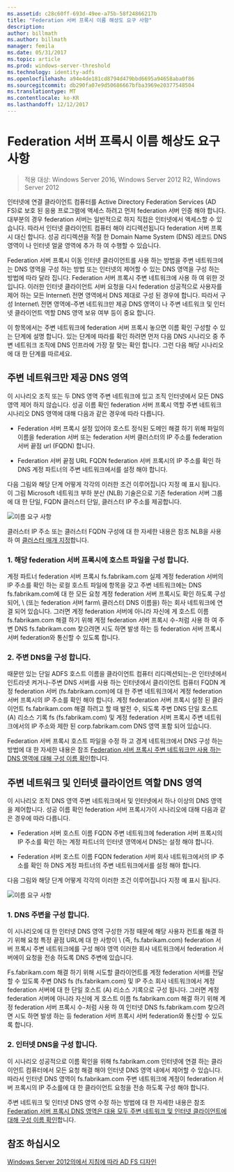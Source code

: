 ```yaml
---
ms.assetid: c28c60ff-693d-49ee-a75b-58f24866217b
title: "Federation 서버 프록시 이름 해상도 요구 사항"
description: 
author: billmath
ms.author: billmath
manager: femila
ms.date: 05/31/2017
ms.topic: article
ms.prod: windows-server-threshold
ms.technology: identity-adfs
ms.openlocfilehash: a94e4de181cd8794d479bbd6695a94658aba0f86
ms.sourcegitcommit: db290fa07e9d50686667bfba3969e20377548504
ms.translationtype: MT
ms.contentlocale: ko-KR
ms.lasthandoff: 12/12/2017
---
```

# <a name="name-resolution-requirements-for-federation-server-proxies"></a>Federation 서버 프록시 이름 해상도 요구 사항

>적용 대상: Windows Server 2016, Windows Server 2012 R2, Windows Server 2012

인터넷에 연결 클라이언트 컴퓨터를 Active Directory Federation Services \(AD FS\)로 보호 된 응용 프로그램에 액세스 하려고 먼저 federation 서버 인증 해야 합니다. 대부분의 경우 federation 서버는 일반적으로 하지 직접은 인터넷에서 액세스할 수 있습니다. 따라서 인터넷 클라이언트 컴퓨터 해야 리디렉션됩니다 federation 서버 프록시 대신 합니다. 성공 리디렉션을 적절 한 Domain Name System \(DNS\) 레코드 DNS 영역이 나 인터넷 얼굴 영역에 추가 하 여 수행할 수 있습니다.  
  
Federation 서버 프록시 이동 인터넷 클라이언트를 사용 하는 방법을 주변 네트워크에는 DNS 영역을 구성 하는 방법 또는 인터넷의 제어할 수 있는 DNS 영역을 구성 하는 방법에 따라 달라 집니다. Federation 서버 프록시 주변 네트워크에 사용 하 여 위한 것입니다. 이러한 인터넷 클라이언트 서버 요청을 다시 federation 성공적으로 사용자를 제어 하는 모든 Internet\ 전면 영역에서 DNS 제대로 구성 된 경우에 합니다. 따라서 구성 Internet\ 전면 영역에-주변 네트워크만 제공 DNS 영역이 나 주변 네트워크 및 인터넷 클라이언트 역할 DNS 영역 보유 여부 등이 중요 합니다.  
  
이 항목에서는 주변 네트워크에 federation 서버 프록시 놓으면 이름 확인 구성할 수 있는 단계에 설명 합니다. 있는 단계에 따라를 확인 하려면 먼저 다음 DNS 시나리오 중 주변 네트워크 조직에 DNS 인프라에 가장 잘 맞는 확인 합니다. 그런 다음 해당 시나리오에 대 한 단계를 따르세요.  
  
## <a name="dns-zone-serving-only-the-perimeter-network"></a>주변 네트워크만 제공 DNS 영역  
이 시나리오 조직 또는 두 DNS 영역 주변 네트워크에 있고 조직 인터넷에서 모든 DNS 영역 제어 하지 않습니다. 성공 이름 확인 federation 서버 프록시 역할 주변 네트워크 시나리오 DNS 영역에 대해 다음과 같은 경우에 따라 다릅니다.  
  
-   Federation 서버 프록시 설정 있어야 호스트 정식된 도메인 해결 하기 위해 파일의 이름을 federation 서버 또는 federation 서버 클러스터의 IP 주소를 federation 서버 끝점 url \(FQDN\) 합니다.  
  
-   Federation 서버 끝점 URL FQDN federation 서버 프록시의 IP 주소를 확인 하 DNS 계정 파트너의 주변 네트워크에서를 설정 해야 합니다.  
  
다음 그림와 해당 단계 어떻게 각각의 이러한 조건 이루어집니다 지정 예 표시 됩니다. 이 그림 Microsoft 네트워크 부하 분산 \(NLB\) 기술은으로 기존 federation 서버 그룹에 대 한 단일, FQDN 클러스터 단일, 클러스터 IP 주소를 제공합니다.  
  
![이름 요구 사항](media/adfs2_deploy_single_fs.gif)  
  
클러스터 IP 주소 또는 클러스터 FQDN 구성에 대 한 자세한 내용은 참조 NLB을 사용 하 여 [클러스터 매개 지정](https://go.microsoft.com/fwlink/?LinkId=75282)합니다.  
  
### <a name="1-configure-the-hosts-file-on-the-federation-server-proxy"></a>1. 해당 federation 서버 프록시에 호스트 파일을 구성 합니다.  
계정 파트너 federation 서버 프록시 fs.fabrikam.com 실제 계정 federation 서버의 IP 주소를 확인 하는 로컬 호스트 파일에 항목을 갖고 주변 네트워크에는 DNS fs.fabrikam.com에 대 한 모든 요청 계정 federation 서버 프록시도 확인 하도록 구성 되어, \ (또는 federation 서버 farm\ 클러스터 DNS 이름을) 하는 회사 네트워크에 연결 되어 있습니다. 그러면 계정 federation 서버에 아니라 자신에 게 호스트 이름 fs.fabrikam.com 해결 하기 위해 계정 federation 서버 프록시 수-처럼 사용 하 여 주변 DNS fs.fabrikam.com 찾으려면 시도 하면 발생 하는 등 federation 서버 프록시 서버 federation와 통신할 수 있도록 합니다.  
  
### <a name="2-configure-perimeter-dns"></a>2. 주변 DNS을 구성 합니다.  
때문만 있는 단일 ADFS 호스트 이름을 클라이언트 컴퓨터 리디렉션되는-은 인터넷에서 인트라넷 켜거나-주변 DNS 서버를 사용 하는 인터넷에서 클라이언트 컴퓨터 FQDN 계정 federation 서버 \(fs.fabrikam.com\)에 대 한 주변 네트워크에서 계정 federation 서버 프록시의 IP 주소를 확인 해야 합니다. 계정 federation 서버 프록시 설정 된 클라이언트 fs.fabrikam.com 해결 하려고 할 때 발전 수, 되도록 주변 DNS 단일 호스트 \(A\) 리소스 기록 fs \(fs.fabrikam.com\) 및 계정 federation 서버 프록시 주변 네트워크에서의 IP 주소와 제한 된 corp.fabrikam.com DNS 영역 포함 되어 있습니다.  
  
Federation 서버 프록시 호스트 파일을 수정 하 고 경계 네트워크에서 DNS 구성 하는 방법에 대 한 자세한 내용은 참조 [Federation 서버 프록시 주변 네트워크만 사용 하는 DNS 영역에 대해 구성 이름 확인](../../ad-fs/deployment/Configure-Name-Resolution-for-a-Federation-Server-Proxy-in-a-DNS-Zone-That-Serves-Only-the-Perimeter-Network.md)합니다.  
  
## <a name="dns-zone-serving-both-the-perimeter-network-and-internet-clients"></a>주변 네트워크 및 인터넷 클라이언트 역할 DNS 영역  
이 시나리오 조직 DNS 영역 주변 네트워크에서 및 인터넷에서 하나 이상의 DNS 영역을 제어합니다. 성공 이름 확인 federation 서버 프록시가이 시나리오에 대해 다음과 같은 경우에 따라 다릅니다.  
  
-   Federation 서버 호스트 이름 FQDN 주변 네트워크에 federation 서버 프록시의 IP 주소를 확인 하는 계정 파트너의 인터넷 영역에서 DNS는 설정 해야 합니다.  
  
-   Federation 서버 호스트 이름 FQDN federation 서버 회사 네트워크에서의 IP 주소를 확인 하 DNS 계정 파트너의 주변 네트워크에서를 설정 해야 합니다.  
  
다음 그림와 해당 단계 어떻게 각각의 이러한 조건 이루어집니다 지정 예 표시 됩니다.  
  
![이름 요구 사항](media/adfs2_deploy_fsp_3DNS.gif)  
  
### <a name="1-configure-perimeter-dns"></a>1. DNS 주변을 구성 합니다.  
이 시나리오에 대 한 인터넷 DNS 영역 구성한 가정 때문에 해당 사용자 컨트롤 해결 하기 위해 요청 특정 끝점 URL에 대 한 사항이 \ (즉, fs.fabrikam.com\) federation 서버 프록시 주변 네트워크에를 구성 해야 영역 이러한 회사 네트워크에서 federation 서버에이 요청을 전송 하도록 DNS 주변에 있습니다.  
  
Fs.fabrikam.com 해결 하기 위해 시도할 클라이언트를 계정 federation 서버를 전달할 수 있도록 주변 DNS fs \(fs.fabrikam.com\) 및 IP 주소 회사 네트워크에서 계정 federation 서버에 대 한 단일 호스트 \(A\) 리소스 기록으로 구성 됩니다. 그러면 계정 federation 서버에 아니라 자신에 게 호스트 이름 fs.fabrikam.com 해결 하기 위해 계정 federation 서버 프록시 수-처럼 사용 하 여 인터넷 DNS fs.fabrikam.com 찾으려면 시도 하면 발생 하는 등 federation 서버 프록시 서버 federation와 통신할 수 있도록 합니다.  
  
### <a name="2-configure-internet-dns"></a>2. 인터넷 DNS을 구성 합니다.  
이 시나리오 성공적으로 이름 확인을 위해 fs.fabrikam.com 인터넷에 연결 하는 클라이언트 컴퓨터에서 모든 요청 해결 해야 인터넷 DNS 영역 내에서 제어할 수 있습니다. 따라서 인터넷 DNS 영역이 fs.fabrikam.com 주변 네트워크에 계정이 federation 서버 프록시의 IP 주소를에 대 한 클라이언트 요청을 전송 하도록 구성 해야 합니다.  
  
주변 네트워크 및 인터넷 DNS 영역 수정 하는 방법에 대 한 자세한 내용은 참조 [Federation 서버 프록시 DNS 영역은 대용 모두 주변 네트워크 및 인터넷 클라이언트에 대해 구성 이름 확인](../../ad-fs/deployment/Configure-Name-Resolution-for-a-Federation-Server-Proxy-in-a-DNS-Zone-That-Serves-Both-the-Perimeter-Network-and-Internet-Clients.md)합니다.  
  
## <a name="see-also"></a>참조 하십시오
[Windows Server 2012의에서 지침에 따라 AD FS 디자인](AD-FS-Design-Guide-in-Windows-Server-2012.md)
